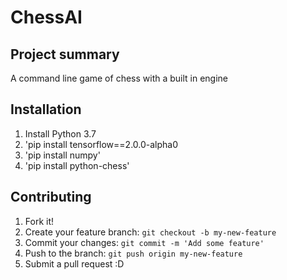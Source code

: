 # ChessAI

## Project summary

A command line game of chess with a built in engine


## Installation

1. Install Python 3.7
2. 'pip install tensorflow==2.0.0-alpha0
3. 'pip install numpy'
4. 'pip install python-chess'


## Contributing

1. Fork it!
2. Create your feature branch: `git checkout -b my-new-feature`
3. Commit your changes: `git commit -m 'Add some feature'`
4. Push to the branch: `git push origin my-new-feature`
5. Submit a pull request :D
